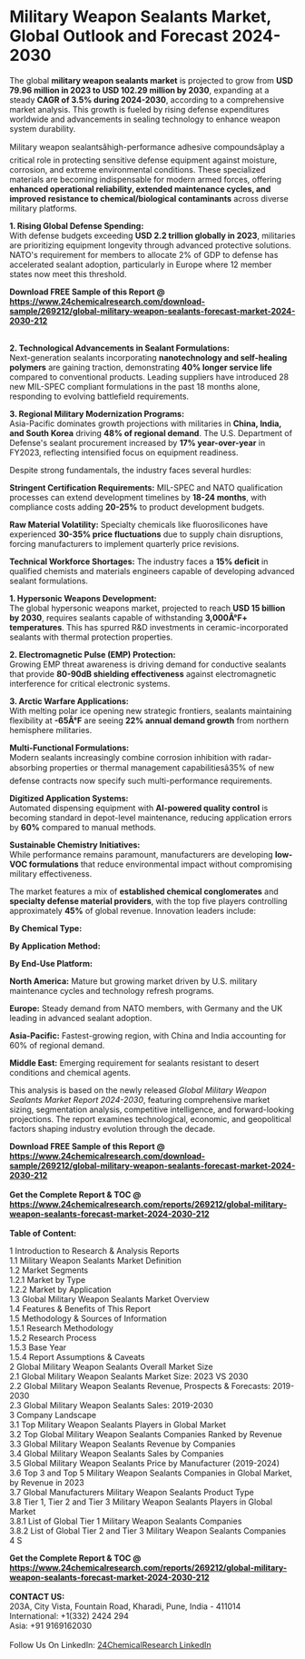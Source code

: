 <h1>Military Weapon Sealants Market, Global Outlook and Forecast 2024-2030</h1><p>The global <strong>military weapon sealants market</strong> is projected to grow from <strong>USD 79.96 million in 2023 to USD 102.29 million by 2030</strong>, expanding at a steady <strong>CAGR of 3.5% during 2024-2030</strong>, according to a comprehensive market analysis. This growth is fueled by rising defense expenditures worldwide and advancements in sealing technology to enhance weapon system durability.</p><p>Military weapon sealantsâhigh-performance adhesive compoundsâplay a critical role in protecting sensitive defense equipment against moisture, corrosion, and extreme environmental conditions. These specialized materials are becoming indispensable for modern armed forces, offering <strong>enhanced operational reliability, extended maintenance cycles, and improved resistance to chemical/biological contaminants</strong> across diverse military platforms.</p><p><strong>1. Rising Global Defense Spending:</strong><br>
With defense budgets exceeding <strong>USD 2.2 trillion globally in 2023</strong>, militaries are prioritizing equipment longevity through advanced protective solutions. NATO's requirement for members to allocate 2% of GDP to defense has accelerated sealant adoption, particularly in Europe where 12 member states now meet this threshold.</p><div><b>Download FREE Sample of this Report @ 
            <a href="https://www.24chemicalresearch.com/download-sample/269212/global-military-weapon-sealants-forecast-market-2024-2030-212">
            https://www.24chemicalresearch.com/download-sample/269212/global-military-weapon-sealants-forecast-market-2024-2030-212</a></b></div><br><p><strong>2. Technological Advancements in Sealant Formulations:</strong><br>
Next-generation sealants incorporating <strong>nanotechnology and self-healing polymers</strong> are gaining traction, demonstrating <strong>40% longer service life</strong> compared to conventional products. Leading suppliers have introduced 28 new MIL-SPEC compliant formulations in the past 18 months alone, responding to evolving battlefield requirements.</p><p><strong>3. Regional Military Modernization Programs:</strong><br>
Asia-Pacific dominates growth projections with militaries in <strong>China, India, and South Korea</strong> driving <strong>48% of regional demand</strong>. The U.S. Department of Defense's sealant procurement increased by <strong>17% year-over-year</strong> in FY2023, reflecting intensified focus on equipment readiness.</p><p>Despite strong fundamentals, the industry faces several hurdles:</p><p><strong>Stringent Certification Requirements:</strong> MIL-SPEC and NATO qualification processes can extend development timelines by <strong>18-24 months</strong>, with compliance costs adding <strong>20-25%</strong> to product development budgets.</p><p><strong>Raw Material Volatility:</strong> Specialty chemicals like fluorosilicones have experienced <strong>30-35% price fluctuations</strong> due to supply chain disruptions, forcing manufacturers to implement quarterly price revisions.</p><p><strong>Technical Workforce Shortages:</strong> The industry faces a <strong>15% deficit</strong> in qualified chemists and materials engineers capable of developing advanced sealant formulations.</p><p><strong>1. Hypersonic Weapons Development:</strong><br>
The global hypersonic weapons market, projected to reach <strong>USD 15 billion by 2030</strong>, requires sealants capable of withstanding <strong>3,000Â°F+ temperatures</strong>. This has spurred R&amp;D investments in ceramic-incorporated sealants with thermal protection properties.</p><p><strong>2. Electromagnetic Pulse (EMP) Protection:</strong><br>
Growing EMP threat awareness is driving demand for conductive sealants that provide <strong>80-90dB shielding effectiveness</strong> against electromagnetic interference for critical electronic systems.</p><p><strong>3. Arctic Warfare Applications:</strong><br>
With melting polar ice opening new strategic frontiers, sealants maintaining flexibility at <strong>-65Â°F</strong> are seeing <strong>22% annual demand growth</strong> from northern hemisphere militaries.</p><p><strong>Multi-Functional Formulations:</strong><br>
	Modern sealants increasingly combine corrosion inhibition with radar-absorbing properties or thermal management capabilitiesâ35% of new defense contracts now specify such multi-performance requirements.</p><p><strong>Digitized Application Systems:</strong><br>
	Automated dispensing equipment with <strong>AI-powered quality control</strong> is becoming standard in depot-level maintenance, reducing application errors by <strong>60%</strong> compared to manual methods.</p><p><strong>Sustainable Chemistry Initiatives:</strong><br>
	While performance remains paramount, manufacturers are developing <strong>low-VOC formulations</strong> that reduce environmental impact without compromising military effectiveness.</p><p>The market features a mix of <strong>established chemical conglomerates</strong> and <strong>specialty defense material providers</strong>, with the top five players controlling approximately <strong>45%</strong> of global revenue. Innovation leaders include:</p><p><strong>By Chemical Type:</strong></p><p><strong>By Application Method:</strong></p><p><strong>By End-Use Platform:</strong></p><p><strong>North America:</strong> Mature but growing market driven by U.S. military maintenance cycles and technology refresh programs.</p><p><strong>Europe:</strong> Steady demand from NATO members, with Germany and the UK leading in advanced sealant adoption.</p><p><strong>Asia-Pacific:</strong> Fastest-growing region, with China and India accounting for 60% of regional demand.</p><p><strong>Middle East:</strong> Emerging requirement for sealants resistant to desert conditions and chemical agents.</p><p>This analysis is based on the newly released <em>Global Military Weapon Sealants Market Report 2024-2030</em>, featuring comprehensive market sizing, segmentation analysis, competitive intelligence, and forward-looking projections. The report examines technological, economic, and geopolitical factors shaping industry evolution through the decade.</p><div><b>Download FREE Sample of this Report @ 
            <a href="https://www.24chemicalresearch.com/download-sample/269212/global-military-weapon-sealants-forecast-market-2024-2030-212">
            https://www.24chemicalresearch.com/download-sample/269212/global-military-weapon-sealants-forecast-market-2024-2030-212</a></b></div><br><div><b>Get the Complete Report & TOC @ 
            <a href="https://www.24chemicalresearch.com/reports/269212/global-military-weapon-sealants-forecast-market-2024-2030-212">
            https://www.24chemicalresearch.com/reports/269212/global-military-weapon-sealants-forecast-market-2024-2030-212</a></b></div><br>
            <b>Table of Content:</b><p>1 Introduction to Research & Analysis Reports<br />
    1.1 Military Weapon Sealants Market Definition<br />
    1.2 Market Segments<br />
        1.2.1 Market by Type<br />
        1.2.2 Market by Application<br />
    1.3 Global Military Weapon Sealants Market Overview<br />
    1.4 Features & Benefits of This Report<br />
    1.5 Methodology & Sources of Information<br />
        1.5.1 Research Methodology<br />
        1.5.2 Research Process<br />
        1.5.3 Base Year<br />
        1.5.4 Report Assumptions & Caveats<br />
2 Global Military Weapon Sealants Overall Market Size<br />
    2.1 Global Military Weapon Sealants Market Size: 2023 VS 2030<br />
    2.2 Global Military Weapon Sealants Revenue, Prospects & Forecasts: 2019-2030<br />
    2.3 Global Military Weapon Sealants Sales: 2019-2030<br />
3 Company Landscape<br />
    3.1 Top Military Weapon Sealants Players in Global Market<br />
    3.2 Top Global Military Weapon Sealants Companies Ranked by Revenue<br />
    3.3 Global Military Weapon Sealants Revenue by Companies<br />
    3.4 Global Military Weapon Sealants Sales by Companies<br />
    3.5 Global Military Weapon Sealants Price by Manufacturer (2019-2024)<br />
    3.6 Top 3 and Top 5 Military Weapon Sealants Companies in Global Market, by Revenue in 2023<br />
    3.7 Global Manufacturers Military Weapon Sealants Product Type<br />
    3.8 Tier 1, Tier 2 and Tier 3 Military Weapon Sealants Players in Global Market<br />
        3.8.1 List of Global Tier 1 Military Weapon Sealants Companies<br />
        3.8.2 List of Global Tier 2 and Tier 3 Military Weapon Sealants Companies<br />
4 S</p><div><b>Get the Complete Report & TOC @ 
            <a href="https://www.24chemicalresearch.com/reports/269212/global-military-weapon-sealants-forecast-market-2024-2030-212">
            https://www.24chemicalresearch.com/reports/269212/global-military-weapon-sealants-forecast-market-2024-2030-212</a></b></div><br><b>CONTACT US:</b><br>
            203A, City Vista, Fountain Road, Kharadi, Pune, India - 411014<br>
            International: +1(332) 2424 294<br>
            Asia: +91 9169162030 <br><br>
            Follow Us On LinkedIn: <a href="https://www.linkedin.com/company/24chemicalresearch/">24ChemicalResearch LinkedIn</a>